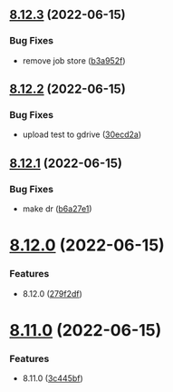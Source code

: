 ## [8.12.3](https://github.com/Hussein-Attie/APT3/compare/v8.12.2...v8.12.3) (2022-06-15)


### Bug Fixes

* remove job store ([b3a952f](https://github.com/Hussein-Attie/APT3/commit/b3a952f18fd4a0bab33478c360e37b0933bed9a2))



## [8.12.2](https://github.com/Hussein-Attie/APT3/compare/v8.12.1...v8.12.2) (2022-06-15)


### Bug Fixes

* upload test to gdrive ([30ecd2a](https://github.com/Hussein-Attie/APT3/commit/30ecd2a8bb690ec9e921d70f2507b006749b5b04))



## [8.12.1](https://github.com/Hussein-Attie/APT3/compare/v8.12.0...v8.12.1) (2022-06-15)


### Bug Fixes

* make dr ([b6a27e1](https://github.com/Hussein-Attie/APT3/commit/b6a27e12a4262a6d78d8185a4215175760de26b7))



# [8.12.0](https://github.com/Hussein-Attie/APT3/compare/v8.11.0...v8.12.0) (2022-06-15)


### Features

* 8.12.0 ([279f2df](https://github.com/Hussein-Attie/APT3/commit/279f2df1dcc822c7ac3b46b549e6214120e6cfc3))



# [8.11.0](https://github.com/Hussein-Attie/APT3/compare/v8.10.0...v8.11.0) (2022-06-15)


### Features

* 8.11.0 ([3c445bf](https://github.com/Hussein-Attie/APT3/commit/3c445bf7b1dfda3eebdb579f714c059b5da41360))



